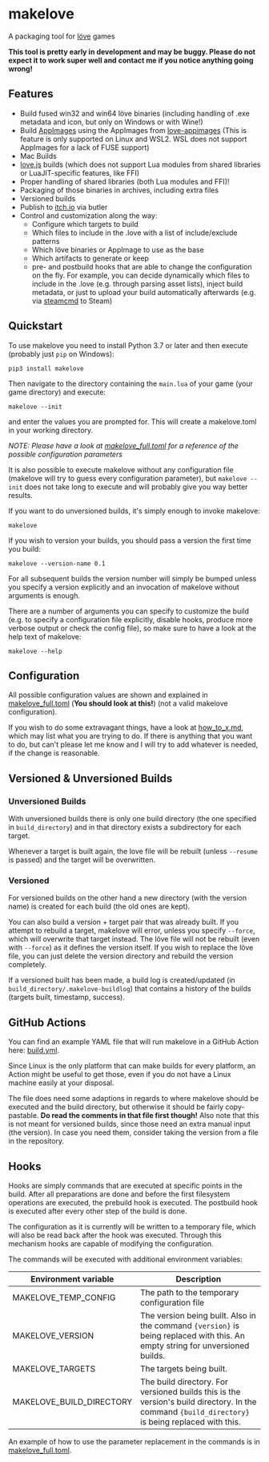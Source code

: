 # makelove

A packaging tool for [löve](https://love2d.org) games

**This tool is pretty early in development and may be buggy. Please do not expect it to work super well and contact me if you notice anything going wrong!**

## Features
* Build fused win32 and win64 löve binaries (including handling of .exe metadata and icon, but only on Windows or with Wine!)
* Build [AppImages](https://appimage.org/) using the AppImages from [love-appimages](https://github.com/pfirsich/love-appimages) (This is feature is only supported on Linux and WSL2. WSL does not support AppImages for a lack of FUSE support)
* Mac Builds
* [love.js](https://github.com/Davidobot/love.js) builds (which does not support Lua modules from shared libraries or LuaJIT-specific features, like FFI)
* Proper handling of shared libraries (both Lua modules and FFI)!
* Packaging of those binaries in archives, including extra files
* Versioned builds
* Publish to [itch.io](https://itch.io) via butler
* Control and customization along the way:
    - Configure which targets to build
    - Which files to include in the .love with a list of include/exclude patterns
    - Which löve binaries or AppImage to use as the base
    - Which artifacts to generate or keep
    - pre- and postbuild hooks that are able to change the configuration on the fly. For example, you can decide dynamically which files to include in the .love (e.g. through parsing asset lists), inject build metadata, or just to upload your build automatically afterwards (e.g. via [steamcmd](https://partner.steamgames.com/doc/sdk/uploading) to Steam)

## Quickstart

To use makelove you need to install Python 3.7 or later and then execute (probably just `pip` on Windows):

```
pip3 install makelove
```

Then navigate to the directory containing the `main.lua` of your game (your game directory) and execute:

```
makelove --init
```

and enter the values you are prompted for. This will create a makelove.toml in your working directory.

*NOTE: Please have a look at [makelove_full.toml](makelove_full.toml) for a reference of the possible configuration parameters*

It is also possible to execute makelove without any configuration file (makelove will try to guess every configuration parameter), but `makelove --init` does not take long to execute and will probably give you way better results.

If you want to do unversioned builds, it's simply enough to invoke makelove:

```
makelove
```

If you wish to version your builds, you should pass a version the first time you build:

```
makelove --version-name 0.1
```

For all subsequent builds the version number will simply be bumped unless you specify a version explicitly and an invocation of makelove without arguments is enough.

There are a number of arguments you can specify to customize the build (e.g. to specify a configuration file explicitly, disable hooks, produce more verbose output or check the config file), so make sure to have a look at the help text of makelove:

```
makelove --help
```

## Configuration

All possible configuration values are shown and explained in [makelove_full.toml](makelove_full.toml) (**You should look at this!**) (not a valid makelove configuration).

If you wish to do some extravagant things, have a look at [how_to_x.md](how_to_x.md), which may list what you are trying to do. If there is anything that you want to do, but can't please let me know and I will try to add whatever is needed, if the change is reasonable.

## Versioned & Unversioned Builds

### Unversioned Builds

With unversioned builds there is only one build directory (the one specified in `build_directory`) and in that directory exists a subdirectory for each target.

Whenever a target is built again, the love file will be rebuilt (unless `--resume` is passed) and the target will be overwritten.

### Versioned

For versioned builds on the other hand a new directory (with the version name) is created for each build (the old ones are kept).

You can also build a version + target pair that was already built. If you attempt to rebuild a target, makelove will error, unless you specify `--force`, which will overwrite that target instead. The löve file will not be rebuilt (even with `--force`) as it defines the version itself. If you wish to replace the löve file, you can just delete the version directory and rebuild the version completely.

If a versioned built has been made, a build log is created/updated (in `build_directory/.makelove-buildlog`) that contains a history of the builds (targets built, timestamp, success).

## GitHub Actions
You can find an example YAML file that will run makelove in a GitHub Action here:
[build.yml](https://github.com/pfirsich/lovejam20/blob/349f645ec65db9563b1c58f176f0207051294875/.github/workflows/build.yml).

Since Linux is the only platform that can make builds for every platform, an Action might be useful to get those, even if you do not have a Linux machine easily at your disposal.

The file does need some adaptions in regards to where makelove should be executed and the build directory, but otherwise it should be fairly copy-pastable. **Do read the comments in that file first though!** Also note that this is not meant for versioned builds, since those need an extra manual input (the version). In case you need them, consider taking the version from a file in the repository.

## Hooks

Hooks are simply commands that are executed at specific points in the build. After all preparations are done and before the first filesystem operations are executed, the prebuild hook is executed. The postbuild hook is executed after every other step of the build is done.

The configuration as it is currently will be written to a temporary file, which will also be read back after the hook was executed. Through this mechanism hooks are capable of modifying the configuration.

The commands will be executed with additional environment variables:

| Environment variable | Description |
|--------------------------|-------------------------------------------------------------------------------------------------------------------------------|
| MAKELOVE_TEMP_CONFIG | The path to the temporary configuration file |
| MAKELOVE_VERSION | The version being built. Also in the command `{version}` is being replaced with this. An empty string for unversioned builds. |
| MAKELOVE_TARGETS | The targets being built. |
| MAKELOVE_BUILD_DIRECTORY | The build directory. For versioned builds this is the version's build directory. In the command `{build_directory}` is being replaced with this. |

An example of how to use the parameter replacement in the commands is in [makelove_full.toml](makelove_full.toml).
